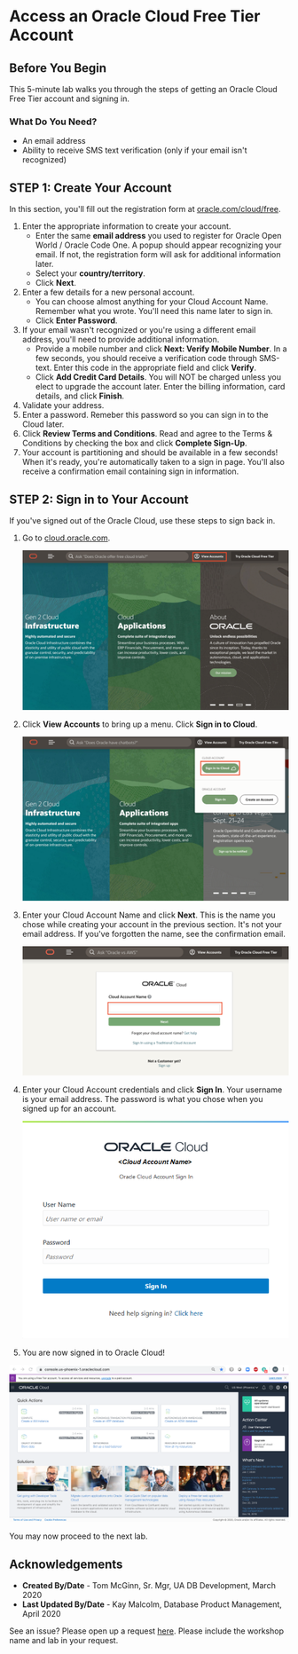 # Access an Oracle Cloud Free Tier Account #

## Before You Begin ##
This 5-minute lab walks you through the steps of getting an Oracle Cloud Free Tier account and signing in.


### What Do You Need? ###
* An email address
* Ability to receive SMS text verification (only if your email isn't recognized)


## STEP 1: Create Your Account ##
In this section, you'll fill out the registration form at [oracle.com/cloud/free](https://oracle.com/cloud/free).

1. Enter the appropriate information to create your account.
     * Enter the same **email address** you used to register for Oracle Open World / Oracle Code One. A popup should appear recognizing your email. If not, the registration form will ask for additional information later.
     * Select your **country/territory**.
     * Click **Next**.
2. Enter a few details for a new personal account.
     * You can choose almost anything for your Cloud Account Name. Remember what you wrote. You'll need this name later to sign in.
     * Click **Enter Password**.  
3. If your email wasn't recognized or you're using a different email address, you'll need to provide additional information.
     * Provide a mobile number and click **Next: Verify Mobile Number**. In a few seconds, you should receive a verification code through SMS-text. Enter this code in the appropriate field and click **Verify**.
     * Click **Add Credit Card Details**. You will NOT be charged unless you elect to upgrade the account later. Enter the billing information, card details, and click **Finish**.
4. Validate your address.
5. Enter a password. Remeber this password so you can sign in to the Cloud later.
6. Click **Review Terms and Conditions**. Read and agree to the Terms & Conditions by checking the box and click **Complete Sign-Up**.
7. Your account is partitioning and should be available in a few seconds! When it's ready, you're automatically taken to a sign in page. You'll also receive a confirmation email containing sign in information.

## STEP 2: Sign in to Your Account ##
If you've signed out of the Oracle Cloud, use these steps to sign back in.

1. Go to [cloud.oracle.com](https://cloud.oracle.com).

    ![](images/cloud-login-1.png " ")

2. Click **View Accounts** to bring up a menu.  Click **Sign in to Cloud**.

    ![](images/cloud-login-2.png " ")

4. Enter your Cloud Account Name and click **Next**. This is the name you chose while creating your account in the previous section. It's not your email address. If you've forgotten the name, see the confirmation email.

    ![](images/cloud-login-tenant.png " ")

5. Enter your Cloud Account credentials and click **Sign In**. Your username is your email address. The password is what you chose when you signed up for an account.

    ![](images/username.png " ")

6. You are now signed in to Oracle Cloud!

  ![](images/oci-console-home-page.png " ")

You may now proceed to the next lab.


## Acknowledgements

- **Created By/Date** - Tom McGinn, Sr. Mgr, UA DB Development, March 2020
- **Last Updated By/Date** - Kay Malcolm, Database Product Management, April 2020

See an issue?  Please open up a request [here](https://github.com/oracle/learning-library/issues). Please include the workshop name and lab in your request.
